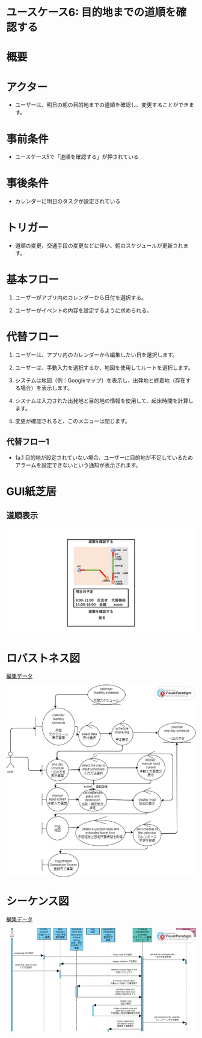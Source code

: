 # ユースケース6: 目的地までの道順を確認する

# 概要

# アクター

- ユーザーは、明日の朝の目的地までの道順を確認し、変更することができます。

# 事前条件

- ユースケース5で「道順を確認する」が押されている

# 事後条件

- カレンダーに明日のタスクが設定されている

# トリガー

- 道順の変更、交通手段の変更などに伴い、朝のスケジュールが更新されます。

# 基本フロー

1. ユーザーがアプリ内のカレンダーから日付を選択する。

2. ユーザーがイベントの内容を設定するように求められる。

# 代替フロー

1. ユーザーは、アプリ内のカレンダーから編集したい日を選択します。

2. ユーザーは、手動入力を選択するか、地図を使用してルートを選択します。

3. システムは地図（例：Googleマップ）を表示し、出発地と終着地（存在する場合）を表示します。

4. システムは入力された出発地と目的地の情報を使用して、起床時間を計算します。

5. 変更が確認されると、このメニューは閉じます。

## 代替フロー1

- 1a.1 目的地が設定されていない場合、ユーザーに目的地が不足しているためアラームを設定できないという通知が表示されます。

# GUI紙芝居

## 道順表示

![画道順表示画面](pics/use_case6.jpg)

# ロバストネス図

[編集データ](https://online.visual-paradigm.com/share.jsp?id=323637313930352d31)

![ロバストネス図のスクリーンショット](pics/robustness_diagrams/usecase6_robustness.jpg)

# シーケンス図

[編集データ](https://online.visual-paradigm.com/share.jsp?id=323637313930352d32)

![シーケンス図のスクリーンショット](pics/sequence_diagrams/usecase6_sequence.png)